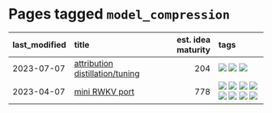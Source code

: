 # Pages tagged `model_compression`

|last_modified|title|est. idea maturity|tags
|:---|:---|---:|:---|
|2023-07-07|[attribution distillation/tuning](../attribution_tuning.md)|204|[![](https://img.shields.io/badge/tag-experimental-f14da)](../tags/experimental.md) [![](https://img.shields.io/badge/tag-model_compression-0e5ec)](../tags/model_compression.md) [![](https://img.shields.io/badge/tag-publication-35b163)](../tags/publication.md)|
|2023-04-07|[mini RWKV port](../rust_rwkv.md)|778|[![](https://img.shields.io/badge/tag-RNN-e8ae48)](../tags/RNN.md) [![](https://img.shields.io/badge/tag-completed-32d44f)](../tags/completed.md) [![](https://img.shields.io/badge/tag-experimental-f14da)](../tags/experimental.md) [![](https://img.shields.io/badge/tag-ggml-b5ec2c)](../tags/ggml.md) [![](https://img.shields.io/badge/tag-mobilenet-f76896)](../tags/mobilenet.md) [![](https://img.shields.io/badge/tag-model_compression-0e5ec)](../tags/model_compression.md) [![](https://img.shields.io/badge/tag-tooling-1614f8)](../tags/tooling.md) [![](https://img.shields.io/badge/tag-wip-82d6e)](../tags/wip.md)|